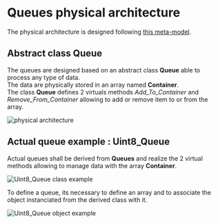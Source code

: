 # Queues physical architecture

The physical architecture is designed following
[this meta-model](https://github.com/HomeMadeBots/Embedded_Software_Meta_Model).

## Abstract class **Queue**

The queues are designed based on an abstract class **Queue** able to process any
type of data.  
The data are physically stored in an array named **Container**.  
The class **Queue** defines 2 virtuals methods _Add_To_Container_ and
_Remove_From_Container_ allowing to add or remove item to or from the array.  

![physical architecture](http://www.plantuml.com/plantuml/proxy?cache=no&src=https://raw.github.com/HomeMadeBots/Queues/master/doc/Physical_Architecture.puml)

## Actual queue example : **Uint8_Queue**

Actual queues shall be derived from **Queues** and realize the 2 virtual methods
allowing to manage data with the array **Container**.  

![Uint8_Queue class example](http://www.plantuml.com/plantuml/proxy?cache=no&src=https://raw.github.com/HomeMadeBots/Queues/master/doc/Uint8_Queue_Architecture_Class_Example.puml)

To define a queue, its necessary to define an array and to associate the object
instanciated from the derived class with it.

![Uint8_Queue object example](http://www.plantuml.com/plantuml/proxy?cache=no&src=https://raw.github.com/HomeMadeBots/Queues/master/doc/Uint8_Queue_Architecture_Object_Example.puml)


